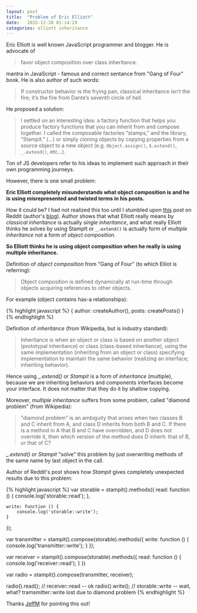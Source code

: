 ```yaml
---
layout: post
title:  "Problem of Eric Elliott"
date:   2015-12-28 01:14:29
categories: elliott inheritance
---
```

Eric Elliott is well known JavaScript programmer and blogger. He is advocate of 

> favor object composition over class inheritance.

mantra in JavaScript - famous and correct sentance from "Gang of Four" book. He is also author of such words:

> If constructor behavior is the frying pan, classical inheritance isn’t the fire; it’s the fire from Dante’s seventh circle of hell.

He proposed a solution: 

> I settled on an interesting idea: a factory function that helps you produce factory functions that you can inherit from and compose together. I called the composable factories “stamps,” and the library, “Stampit.” (...) or simply cloning objects by copying properties from a source object to a new object (e.g. `Object.assign()`, `$.extend()`, `_.extend()`, etc…). 

Ton of JS developers refer to his ideas to implement such approach in their own programming journeys. 

However, there is one small problem: 

**Eric Elliott completely misunderstands what object composition is and he is using misrepresented and twisted terms in his posts.**

How it could be? I had not realized this too until I stumbled upon [this][reddit-post] post on Reddit (author's [blog][author-blog]). Author shows that what Elliott really means by *classical inheritance* is actually *single inheritance*, and what really Elliott thinks he solves by using StampIt or `_.extend()` is actually form of *multiple inheritance* not a form of *object composition*.

**So Elliott thinks he is using object composition when he really is using multiple inheritance.**

Definition of *object composition* from "Gang of Four" (to which Elliot is referring): 

> Object composition is defined dynamically at run-time through objects acquiring references to other objects.

For example (object contains has-a relationships):

{% highlight javascript %}
{
  author: createAuthor(),
  posts: createPosts()
}
{% endhighlight %}

Definition of *inheritance* (from Wikipedia, but is industry standard): 

> Inheritance is when an object or class is based on another object (prototypal inheritance) or class (class-based inheritance), using the same implementation (inheriting from an object or class) specifying implementation to maintain the same behavior (realizing an interface; inheriting behavior).

Hence using *_.extend()* or *Stampit* is a form of *inheritance* (multiple), because we are inheriting behaviors and components interfaces become your interface. It does not matter that they do it by shallow copying.

Moreover, *multiple inheritance* suffers from some problem, called "diamond problem" (from Wikipedia):

> "diamond problem" is an ambiguity that arises when two classes B and C inherit from A, and class D inherits from both B and C. If there is a method in A that B and C have overridden, and D does not override it, then which version of the method does D inherit: that of B, or that of C?

*_.extend()* or *Stampit* "solve" this problem by just overwriting methods of the same name by last object in the call. 

Author of Reddit's post shows how *Stampit* gives completely unexpected results due to this problem:

{% highlight javascript %}
var storable = stampit().methods({
    read: function () {
        console.log('storable::read');
    },

    write: function () {
        console.log('storable::write');
    }
});

var transmitter = stampit().compose(storable).methods({
    write: function () {
        console.log('transmitter::write');
    }
});

var receiver = stampit().compose(storable).methods({
    read: function () {
        console.log('receiver::read');
    }
})

var radio = stampit().compose(transmitter, receiver);

radio().read(); // receiver::read -- ok
radio().write(); // storable::write -- wait, what? tramsmitter::write lost due to diamond problem
{% endhighlight %}

Thanks [JeffM][author-blog] for pointing this out!

[reddit-post]: https://www.reddit.com/r/javascript/comments/3oy9c3/composition_vs_eric_elliott/

[author-blog]: https://medium.com/@jeffm712/

